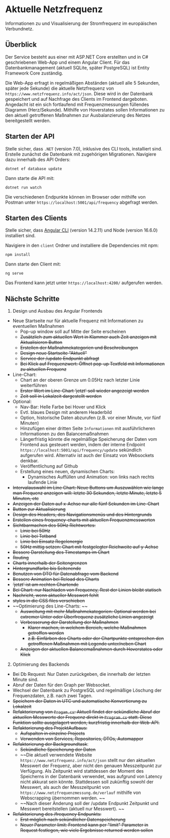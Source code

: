 # Aktuelle Netzfrequenz
Informationen zu und Visualisierung der Stromfrequenz im europäischen Verbundnetz.

## Überblick

Der Service besteht aus einer mit ASP.NET Core erstellten und in C# geschriebenen Web-App und einem Angular Client. Für das Datenbankmanagement (aktuell SQLite, später PostgreSQL) ist Entity Framework Core zuständig.

Die Web-App erfragt in regelmäßigen Abständen (aktuell alle 5 Sekunden, später jede Sekunde) die aktuelle Netzfrequenz von `https://www.netzfrequenz.info/act/json`. Diese wird in der Datenbank gespeichert und auf Nachfrage des Clients im Frontend dargeboten. Angedacht ist ein sich fortlaufend mit Frequenzmessungen füllendes Diagramm (Herz/Sekunde). Mithilfe von Hoverstates sollen Informationen zu den aktuell getroffenen Maßnahmen zur Ausbalanzierung des Netzes bereitgestellt werden.

## Starten der API

Stelle sicher, dass `.NET` (version 7.0), inklusive des CLI tools, installiert sind.
Erstelle zunächst die Datenbank mit zugehörigen Migrationen. Navigiere dazu innerhalb des API Orders:

```
dotnet ef database update
```

Dann starte die API mit:

```
dotnet run watch
```

Die verschiedenen Endpunkte können im Browser oder mithilfe von Postman unter `https://localhost:5001/api/frequency` abgefragt werden.


## Starten des Clients

Stelle sicher, dass [Angular CLI](https://github.com/angular/angular-cli) (version 14.2.11) und Node (version 16.6.0) installiert sind.

Navigiere in den `client` Ordner und installiere die Dependencies mit npm:
```
npm install
```

Dann starte den Client mit:

```
ng serve
```

Das Frontend kann jetzt unter `https://localhost:4200/` aufgerufen werden.


## Nächste Schritte

1. Design und Ausbau des Angular Frontends

- Neue Startseite nur für aktuelle Frequenz mit Informationen zu eventuellen Maßnahmen
    - Pop-up window soll auf Mitte der Seite erscheinen
    - ~~Zusätzlich zum aktuellen Wert in Klammer auch Zeit anzeigen mit Aktualisieren Button~~
    - ~~Erstellen der Maßnahmekategorien und Beschreibungen~~
    - ~~Design neue Startseite "Aktuell"~~
    - ~~Service der /update Endpunkt abfragt~~
    - ~~Bei Klick auf Frequenzwert: Öffnet pop-up Textfeld mit Informationen zu aktuellen Frequenz~~
- Line-Chart:
    - Chart an der oberen Grenze um 0.05Hz nach letzter Linie weiterführen
    - ~~Erster Wert im Line-Chart 'jetzt' soll wieder angezeigt werden~~
    - ~~Zeit soll in Lokalzeit dargestellt werden~~
- Optional: 
    - Nav-Bar: Helle Farbe bei Hover und Klick
    - Evtl. blaues Design mit anderem Headerbild
    - Option, historische Daten abzurufen (z.B. vor einer Minute, vor fünf Minuten)
    - Hinzufügen einer dritten Seite `Informationen` mit ausführlicheren Informationen zu den Balancemaßnahmen
    - Längerfristig könnte die regelmäßige Speicherung der Daten vom Frontend aus gesteuert werden, indem der interne Endpoint `https://localhost:5001/api/frequency/update` sekündlich aufgerufen wird. Alternativ ist auch der Einsatz von Websockets denkbar. 
    - Veröffentlichung auf Github
    - Erstellung eines neuen, dynamischen Charts: 
        - Dynamisches Auffüllen und Animation: von links nach rechts laufende Linie 
- ~~Intervalauswahl im Line Chart: Neue Buttons um Auszuwählen wie lange man Frequenz anzeigen will: letzte 30 Sekunden, letzte Minute, letzte 5 Minuten, etc~~
- ~~Anzeigen der Daten auf x-Achse nur alle fünf Sekunden im Line-Chart~~
- ~~Button zur Aktualisierung~~
- ~~Design des Headers, des Navigationsmenüs und des Hintergrunds~~
- ~~Erstellen eines frequency-charts mit aktuellen Frequenzmesswerten~~
- ~~Sichtbarmachen des 50Hz Richtwertes:~~
    - ~~Linie bei 50Hz~~
    - ~~Linie bei Totband~~
    - ~~Linie bei Einsatz Regelenergie~~
    - ~~50Hz mittig setzen: Chart mit festgelegter Reichweite auf y-Achse~~
- ~~Bessere Darstellung des Timestamps im Chart~~
- ~~Routing~~
- ~~Charts innerhalb der Seitengrenzen~~
- ~~Hintergrundfarbe bis Seitenende~~
- ~~Benutzen von DTO für Datenabfrage vom Backend~~
- ~~Bessere Animation bei Reload des Charts~~
- ~~'jetzt' ist am rechten Chartende~~
- ~~Bei Chart: nur Nachladen von Frequency, Rest der Linien bleibt statisch~~
- ~~Nachricht, wenn aktueller Messwert fehlt~~
- ~~styles in die CSS files verschieben~~
- ~~Optimierung des Line-Charts: ~~
    - ~~Ausweitung mit mehr Maßnahmekategorien: Optional werden bei extremer Unter oder Überfrequenz zusätzliche Linien angezeigt~~
    - ~~Verbesserung der Darstellung der Maßnahmen~~
        - ~~Klarer machen, in welchem Bereich, welche Maßnahmen getroffen werden~~
        - ~~z.B. Einfärben des Charts oder der Chartpunkte entsprechen den getroffenen Maßnahmen mit Legende unter/neben Chart~~
    - ~~Anzeigen der aktuellen Balancemaßnahmen durch Hoverstates oder Klick~~


2. Optimierung des Backends

- Bei Db Request: Nur Daten zurückgeben, die innerhalb der letzten Minute sind.
- Abruf der Daten für den Graph per Websocket.
- Wechsel der Datenbank zu PostgreSQL und regelmäßige Löschung der Frequenzdaten, z.B. nach zwei Tagen.
- ~~Speichern der Daten in UTC und automatische Konvertierung zu Lokalzeit~~
- ~~Refaktorierung von `Progam.cs`: Aktuell findet der sekündliche Abruf der aktuellen Messwerte der Frequenz direkt in `Program.cs` statt. Diese Funktion sollte ausgelagert werden, kurzfristig innerhalb der Web-API.~~
- ~~Refaktorierung des ProjektAufbaus:~~
    - ~~Aufspalten in einzelne Projects~~
    - ~~Verwenden von Services, Repositories, DTOs, Automapper~~
- ~~Refaktorierung der Backgroundtask~~: 
    - ~~Sekündliche Speicherung der Daten~~
    - ~~Die aktuell verwendete Website `https://www.netzfrequenz.info/act/json` stellt nur den aktuellen Messwert der Frequenz, aber nicht den genauen Messzeitpunkt zur Verfügung. Als Zeitpunkt wird stattdessen der Moment des Speicherns in der Datenbank verwendet, was aufgrund von Latency nicht akkurat sein könnte. Stattdessen soll zukünftig sowohl der Messwert, als auch der Messzeitpunkt von `https://www.netzfrequenzmessung.de/verlauf` mithilfe von Webscrapping übernommen werden. ~~
    - ~~Nach dieser Änderung soll der /update Endpunkt Zeitpunkt und Messwert bereitstellen (aktuell nur Messwert). ~~
- ~~Refaktorierung des /frequency Endpunkts:~~
    - ~~Erst möglich nach sekündlicher Datenspeicherung~~
    - ~~Neuer Parameter limit: Frontend kann per "limit" Parameter in Request festlegen, wie viele Ergebnisse returned werden sollen~~
